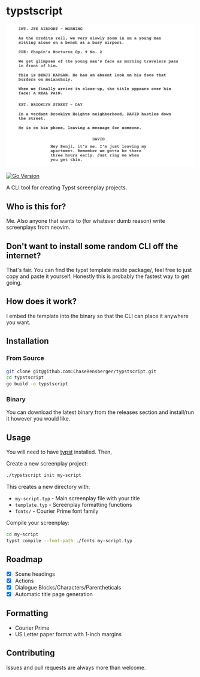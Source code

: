 # typstscript

![Screenplay Preview](examples/a-real-pain/a-real-pain-preview.png)

[![Go Version](https://img.shields.io/badge/go-%3E%3D1.19-blue)](https://golang.org/)

A CLI tool for creating Typst screenplay projects.

## Who is this for?

Me. Also anyone that wants to (for whatever dumb reason) write screenplays from neovim.

## Don't want to install some random CLI off the internet?

That's fair. You can find the typst template inside package/, feel free to just copy and paste it yourself. Honestly this is probably the fastest way to get going.

## How does it work?

I embed the template into the binary so that the CLI can place it anywhere you want.

## Installation

### From Source
```bash
git clone git@github.com:ChaseRensberger/typstscript.git
cd typstscript
go build -o typstscript
```

### Binary

You can download the latest binary from the releases section and install/run it however you would like.

## Usage

You will need to have [typst](https://github.com/typst/typst) installed. Then,

Create a new screenplay project:

```bash
./typstscript init my-script
```

This creates a new directory with:
- `my-script.typ` - Main screenplay file with your title
- `template.typ` - Screenplay formatting functions
- `fonts/` - Courier Prime font family

Compile your screenplay:

```bash
cd my-script
typst compile --font-path ./fonts my-script.typ
```

## Roadmap

- [x] Scene headings
- [x] Actions
- [x] Dialogue Blocks/Characters/Parentheticals
- [x] Automatic title page generation

## Formatting
- Courier Prime
- US Letter paper format with 1-inch margins

## Contributing

Issues and pull requests are always more than welcome.

